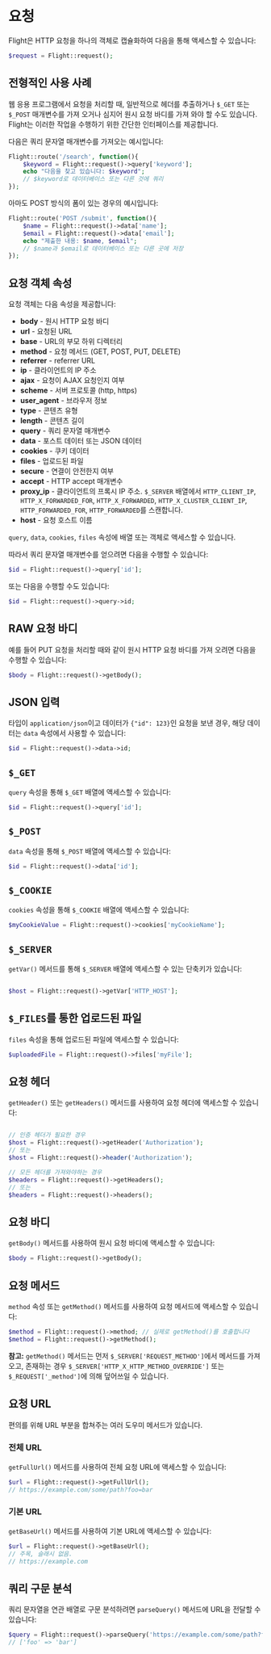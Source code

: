 # 요청

Flight은 HTTP 요청을 하나의 객체로 캡슐화하여 다음을 통해 액세스할 수 있습니다:

```php
$request = Flight::request();
```

## 전형적인 사용 사례

웹 응용 프로그램에서 요청을 처리할 때, 일반적으로 헤더를 추출하거나 `$_GET` 또는 `$_POST` 매개변수를 가져 오거나 심지어 원시 요청 바디를 가져 와야 할 수도 있습니다. Flight는 이러한 작업을 수행하기 위한 간단한 인터페이스를 제공합니다.

다음은 쿼리 문자열 매개변수를 가져오는 예시입니다:

```php
Flight::route('/search', function(){
	$keyword = Flight::request()->query['keyword'];
	echo "다음을 찾고 있습니다: $keyword";
	// $keyword로 데이터베이스 또는 다른 것에 쿼리
});
```

아마도 POST 방식의 폼이 있는 경우의 예시입니다:

```php
Flight::route('POST /submit', function(){
	$name = Flight::request()->data['name'];
	$email = Flight::request()->data['email'];
	echo "제출한 내용: $name, $email";
	// $name과 $email로 데이터베이스 또는 다른 곳에 저장
});
```

## 요청 객체 속성

요청 객체는 다음 속성을 제공합니다:

- **body** - 원시 HTTP 요청 바디
- **url** - 요청된 URL
- **base** - URL의 부모 하위 디렉터리
- **method** - 요청 메서드 (GET, POST, PUT, DELETE)
- **referrer** - referrer URL
- **ip** - 클라이언트의 IP 주소
- **ajax** - 요청이 AJAX 요청인지 여부
- **scheme** - 서버 프로토콜 (http, https)
- **user_agent** - 브라우저 정보
- **type** - 콘텐츠 유형
- **length** - 콘텐츠 길이
- **query** - 쿼리 문자열 매개변수
- **data** - 포스트 데이터 또는 JSON 데이터
- **cookies** - 쿠키 데이터
- **files** - 업로드된 파일
- **secure** - 연결이 안전한지 여부
- **accept** - HTTP accept 매개변수
- **proxy_ip** - 클라이언트의 프록시 IP 주소. `$_SERVER` 배열에서 `HTTP_CLIENT_IP`, `HTTP_X_FORWARDED_FOR`, `HTTP_X_FORWARDED`, `HTTP_X_CLUSTER_CLIENT_IP`, `HTTP_FORWARDED_FOR`, `HTTP_FORWARDED`를 스캔합니다.
- **host** - 요청 호스트 이름

`query`, `data`, `cookies`, `files` 속성에 배열 또는 객체로 액세스할 수 있습니다.

따라서 쿼리 문자열 매개변수를 얻으려면 다음을 수행할 수 있습니다:

```php
$id = Flight::request()->query['id'];
```

또는 다음을 수행할 수도 있습니다:

```php
$id = Flight::request()->query->id;
```

## RAW 요청 바디

예를 들어 PUT 요청을 처리할 때와 같이 원시 HTTP 요청 바디를 가져 오려면 다음을 수행할 수 있습니다:

```php
$body = Flight::request()->getBody();
```

## JSON 입력

타입이 `application/json`이고 데이터가 `{"id": 123}`인 요청을 보낸 경우, 해당 데이터는 `data` 속성에서 사용할 수 있습니다:

```php
$id = Flight::request()->data->id;
```

## `$_GET`

`query` 속성을 통해 `$_GET` 배열에 액세스할 수 있습니다:

```php
$id = Flight::request()->query['id'];
```

## `$_POST`

`data` 속성을 통해 `$_POST` 배열에 액세스할 수 있습니다:

```php
$id = Flight::request()->data['id'];
```

## `$_COOKIE`

`cookies` 속성을 통해 `$_COOKIE` 배열에 액세스할 수 있습니다:

```php
$myCookieValue = Flight::request()->cookies['myCookieName'];
```

## `$_SERVER`

`getVar()` 메서드를 통해 `$_SERVER` 배열에 액세스할 수 있는 단축키가 있습니다:

```php

$host = Flight::request()->getVar['HTTP_HOST'];
```

## `$_FILES`를 통한 업로드된 파일

`files` 속성을 통해 업로드된 파일에 액세스할 수 있습니다:

```php
$uploadedFile = Flight::request()->files['myFile'];
```

## 요청 헤더

`getHeader()` 또는 `getHeaders()` 메서드를 사용하여 요청 헤더에 액세스할 수 있습니다:

```php

// 인증 헤더가 필요한 경우
$host = Flight::request()->getHeader('Authorization');
// 또는
$host = Flight::request()->header('Authorization');

// 모든 헤더를 가져와야하는 경우
$headers = Flight::request()->getHeaders();
// 또는
$headers = Flight::request()->headers();
```

## 요청 바디

`getBody()` 메서드를 사용하여 원시 요청 바디에 액세스할 수 있습니다:

```php
$body = Flight::request()->getBody();
```

## 요청 메서드

`method` 속성 또는 `getMethod()` 메서드를 사용하여 요청 메서드에 액세스할 수 있습니다:

```php
$method = Flight::request()->method; // 실제로 getMethod()를 호출합니다
$method = Flight::request()->getMethod();
```

**참고:** `getMethod()` 메서드는 먼저 `$_SERVER['REQUEST_METHOD']`에서 메서드를 가져오고, 존재하는 경우 `$_SERVER['HTTP_X_HTTP_METHOD_OVERRIDE']` 또는 `$_REQUEST['_method']`에 의해 덮어쓰일 수 있습니다.

## 요청 URL

편의를 위해 URL 부분을 합쳐주는 여러 도우미 메서드가 있습니다.

### 전체 URL

`getFullUrl()` 메서드를 사용하여 전체 요청 URL에 액세스할 수 있습니다:

```php
$url = Flight::request()->getFullUrl();
// https://example.com/some/path?foo=bar
```
### 기본 URL

`getBaseUrl()` 메서드를 사용하여 기본 URL에 액세스할 수 있습니다:

```php
$url = Flight::request()->getBaseUrl();
// 주목, 슬래시 없음.
// https://example.com
```

## 쿼리 구문 분석

쿼리 문자열을 연관 배열로 구문 분석하려면 `parseQuery()` 메서드에 URL을 전달할 수 있습니다:

```php
$query = Flight::request()->parseQuery('https://example.com/some/path?foo=bar');
// ['foo' => 'bar']
```